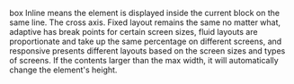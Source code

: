 box
Inline means the element is displayed inside the current block on the same line.
The cross axis.
Fixed layout remains the same no matter what, adaptive has break points for certain screen sizes, fluid layouts are proportionate and take up the same percentage on different screens, and responsive presents different layouts based on the screen sizes and types of screens.
If the contents larger than the max width, it will automatically change the element's height.